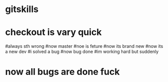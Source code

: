 # gitskills
# checkout is vary quick
#always sth wrong
#now master
#noe is feture
#now its brand new
#now its a new dev
#i solved a bug
#now bug done
#im working hard but suddenly
# now all bugs are done fuck
